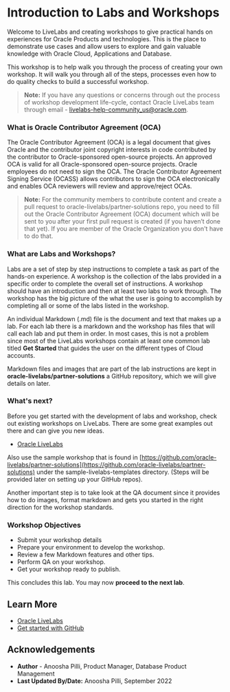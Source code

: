 # Introduction to Labs and Workshops

Welcome to LiveLabs and creating workshops to give practical hands on experiences for Oracle Products and technologies. This is the place to demonstrate use cases and allow users to explore and gain valuable knowledge with Oracle Cloud, Applications and Database. 

This workshop is to help walk you through the process of creating your own workshop. It will walk you through all of the steps, processes even how to do quality checks to build a successful workshop.

> **Note:** If you have any questions or concerns through out the process of workshop development life-cycle, contact Oracle LiveLabs team through email - [livelabs-help-community_us@oracle.com](livelabs-help-community_us@oracle.com).

### **What is Oracle Contributor Agreement (OCA)**

The Oracle Contributor Agreement (OCA) is a legal document that gives Oracle and the contributor joint copyright interests in code contributed by the contributor to Oracle-sponsored open-source projects. An approved OCA is valid for all Oracle-sponsored open-source projects. Oracle employees do not need to sign the OCA. The Oracle Contributor Agreement Signing Service (OCASS) allows contributors to sign the OCA electronically and enables OCA reviewers will review and approve/reject OCAs.

> **Note:** For the community members to contribute content and create a pull request to  oracle-livelabs/partner-solutions repo, you need to fill out the Oracle Contributor Agreement (OCA) document which will be sent to you after your first pull request is created (if you haven’t done that yet). If you are member of the Oracle Organization you don't have to do that.

### **What are Labs and Workshops?**

Labs are a set of step by step instructions to complete a task as part of the hands-on experience. A workshop is the collection of the labs provided in a specific order to complete the overall set of instructions. A workshop should have an introduction and then at least two labs to work through. The workshop has the big picture of the what the user is going to accomplish by completing all or some of the labs listed in the workshop.

An individual Markdown (.md) file is the document and text that makes up a lab. For each lab there is a markdown and the workshop has files that will call each lab and put them in order. In most cases, this is not a problem since most of the LiveLabs workshops contain at least one common lab titled **Get Started** that guides the user on the different types of Cloud accounts.

Markdown files and images that are part of the lab instructions are kept in **oracle-livelabs/partner-solutions** a GitHub repository, which we will give details on later.

### **What's next?**

Before you get started with the development of labs and workshop, check out existing workshops on LiveLabs. There are some great examples out there and can give you new ideas.

* [Oracle LiveLabs](https://developer.oracle.com/livelabs/)

Also use the sample workshop that is found in [https://github.com/oracle-livelabs/partner-solutions](https://github.com/oracle-livelabs/partner-solutions) under the  sample-livelabs-templates directory. (Steps will be provided later on setting up your GitHub repos).

Another important step is to take look at the QA document since it provides how to do images, format markdown and gets you started in the right direction for the workshop standards.


### Workshop Objectives

* Submit your workshop details
* Prepare your environment to develop the workshop.
* Review a few Markdown features and other tips.
* Perform QA on your workshop.
* Get your workshop ready to publish.

This concludes this lab. You may now **proceed to the next lab**.

## Learn More

* [Oracle LiveLabs](https://apexapps.oracle.com/pls/apex/f?p=133:1)
* [Get started with GitHub](https://docs.github.com/en/get-started)

## Acknowledgements

* **Author** - Anoosha Pilli, Product Manager, Database Product Management
* **Last Updated By/Date:** Anoosha Pilli, September 2022
